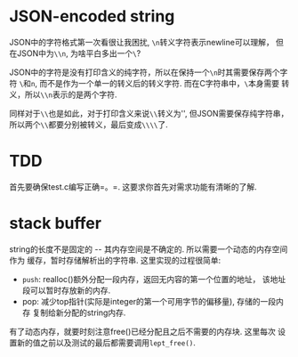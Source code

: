 # JSON-encoded string

JSON中的字符格式第一次看很让我困扰, `\n`转义字符表示newline可以理解，
但在JSON中为`\\n`, 为啥平白多出一个`\`?

JSON中的字符是没有打印含义的纯字符，所以在保持一个`\n`时其需要保存两个字符
`\`和`n`, 而不是作为一个单一的转义后的转义字符. 而在C字符串中，`\`本身需要
转义，所以`\\n`表示的是两个字符.

同样对于`\\`也是如此，对于打印含义来说`\\`转义为'\', 但JSON需要保存纯字符串，
所以两个`\\`都要分别被转义，最后变成`\\\\`了.

# TDD
首先要确保test.c编写正确=。=. 这要求你首先对需求功能有清晰的了解. 

# stack buffer

string的长度不是固定的 -- 其内存空间是不确定的. 所以需要一个动态的内存空间作为
缓存，暂时存储解析出的字符串. 这里实现的过程很简单:
* `push`: realloc()额外分配一段内存，返回无内容的第一个位置的地址，
该地址段可以暂时存放新的内存.
* pop: 减少top指针(实际是integer的第一个可用字节的偏移量), 存储的一段内存
复制给新分配的string内存. 

有了动态内存，就要时刻注意free()已经分配且之后不需要的内存块. 这里每次
设置新的值之前以及测试的最后都需要调用`lept_free()`.


